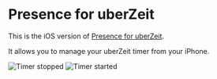 # Presence for uberZeit

This is the iOS version of [Presence for
uberZeit](https://github.com/calmyournerves/presence).

It allows you to manage your uberZeit timer from your iPhone.

![Timer stopped]()
![Timer started]()